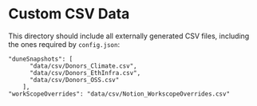 # Custom CSV Data

This directory should include all externally generated CSV files, including the ones required by `config.json`:

```
"duneSnapshots": [
      "data/csv/Donors_Climate.csv",
      "data/csv/Donors_EthInfra.csv",
      "data/csv/Donors_OSS.csv"
    ],
"workScopeOverrides": "data/csv/Notion_WorkscopeOverrides.csv"
```
